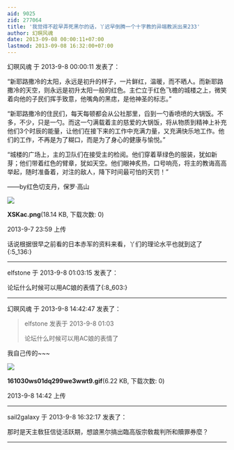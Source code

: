 ```yaml
---
aid: 9025
zid: 277064
title: '我觉得不趁早弄死黑尔的话，丫迟早倒腾一个十字教的异端教派出来233'
author: 幻暝风魂
date: 2013-09-08 00:00:11+07:00
lastmod: 2013-09-08 16:32:00+07:00
---
```


幻暝风魂 于 2013-9-8 00:00:11 发表了：

“新耶路撒冷的太阳，永远是初升的样子，一片鲜红，温暖，而不晒人。而新耶路撒冷的天空，则永远是初升太阳一般的红色。主伫立于红色飞檐的城楼之上，微笑着向他的子民们挥手致意，他嘴角的黑痣，是他神圣的标志。”

“新耶路撒冷的住民们，每天每顿都会从公社那里，舀到一勺香喷喷的大锅饭。不多，不少，只是一勺。而这一勺满载着主的慈爱的大锅饭，将从物质到精神上补充他们3个时辰的能量，让他们在接下来的工作中充满力量，又充满快乐地工作。他们的工作，不再是为了糊口，而是为了身心的健康与愉悦。”

“城楼的广场上，主的卫队们在接受主的检阅。他们穿着草绿色的服装，犹如新芽；他们带着红色的臂章，犹如天空。他们眼神炙热，口号响亮，将主的教诲高高举起，随时准备着，对注的敌人，降下时间最可怕的天罚！”

——by红色切支丹，保罗·高山

![](https://cdn.jsdelivr.net/gh/lzjluzijie/beichao@main/img/235927ddlupdlqyofamfmm.png)



**XSKac.png**(18.14 KB, 下载次数: 0)



2013-9-7 23:59 上传



话说根据很早之前看的日本赤军的资料来看，丫们的理论水平也就到这了{:5\_136:}

---------

elfstone 于 2013-9-8 01:03:15 发表了：

论坛什么时候可以用AC娘的表情了{:8\_603:}

---------

幻暝风魂 于 2013-9-8 14:42:47 发表了：

> elfstone 发表于 2013-9-8 01:03
> 
> 论坛什么时候可以用AC娘的表情了



我自己传的~~~

![](https://cdn.jsdelivr.net/gh/lzjluzijie/beichao@main/img/1442351uo4ub6rvdjv5qrn.gif)



**161030ws01dq299we3wwt9.gif**(6.22 KB, 下载次数: 0)



2013-9-8 14:42 上传

---------

sail2galaxy 于 2013-9-8 16:32:17 发表了：

那时是天主敎狂信徒活跃期，想誏黑尔搞出臨高版宗敎裁判所和贖罪券麼？

---------


